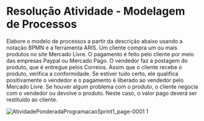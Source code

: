 # Resolução Atividade - Modelagem de Processos

Elabore o modelo de processos a partir da descrição abaixo usando a notação BPMN e a ferramenta ARIS. Um cliente compra um ou mais produtos no site Mercado Livre. O pagamento é feito pelo cliente por meio das empresas Paypal ou Mercado Pago. O vendedor faz a postagem do produto, que é entregue pelos Correios. Assim que o cliente recebe o produto, verifica a conformidade. Se estiver tudo certo, ele qualifica positivamente o vendedor e o pagamento é liberado ao vendedor pelo Mercado Livre. Se houver algum problema com o produto, o cliente negocia com o vendedor ou devolve o produto. Neste caso, o valor pago deverá ser restituído ao cliente.

![AtividadePonderadaProgramacaoSprint1_page-0001 1](https://github.com/furlan2803/AtividadesPRM2023.2/assets/99223562/109a7116-a74c-41a0-a655-4c402efaa429)
